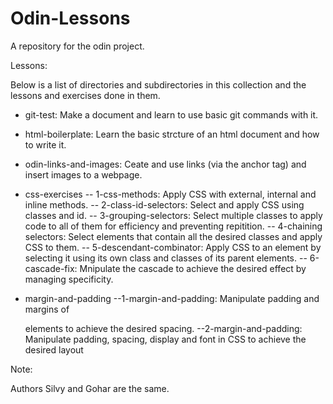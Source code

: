 # Odin-Lessons

A repository for the odin project.

Lessons:

Below is a list of directories and subdirectories in this collection and the lessons and exercises done in them.

- git-test: Make a document and learn to use basic git commands with it.

- html-boilerplate: Learn the basic strcture of an html document and how to write it.

- odin-links-and-images: Ceate and use links (via the anchor tag) and insert images to a webpage.

- css-exercises
-- 1-css-methods: Apply CSS with external, internal and inline methods.
-- 2-class-id-selectors: Select and apply CSS using classes and id.
-- 3-grouping-selectors: Select multiple classes to apply code to all of them for efficiency and preventing repitition.
-- 4-chaining selectors: Select elements that contain all the desired classes and apply CSS to them.
-- 5-descendant-combinator: Apply CSS to an element by selecting it using its own class and classes of its parent elements.
-- 6-cascade-fix: Mnipulate the cascade to achieve the desired effect by managing specificity.

- margin-and-padding
--1-margin-and-padding: Manipulate padding and margins of <div> elements to achieve the desired spacing.
--2-margin-and-padding: Manipulate padding, spacing, display and font in CSS to achieve the desired layout


Note:

Authors Silvy and Gohar are the same.